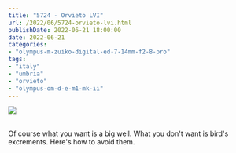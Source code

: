```yaml
---
title: "5724 - Orvieto LVI"
url: /2022/06/5724-orvieto-lvi.html
publishDate: 2022-06-21 18:00:00
date: 2022-06-21
categories:
- "olympus-m-zuiko-digital-ed-7-14mm-f2-8-pro"
tags:
- "italy"
- "umbria"
- "orvieto"
- "olympus-om-d-e-m1-mk-ii"
---
```

<div class="container">
<div class="center"><a target="_blank" href="https://d25zfm9zpd7gm5.cloudfront.net/1200x1200/2019/20190905_154727_lr.jpg"><img class="webfeedsFeaturedVisual" src="https://d25zfm9zpd7gm5.cloudfront.net/0600x0600/2019/20190905_154727_lr.jpg" /></a></div>
</div>
<br />

Of course what you want is a big well. What you don't want
is bird's excrements. Here's how to avoid them.
